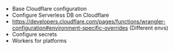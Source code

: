 - Base Cloudflare configuration
- Configure Serverless DB on Cloudflare
- https://developers.cloudflare.com/pages/functions/wrangler-configuration#environment-specific-overrides (Different envs)
- Configure secrets
- Workers for platforms